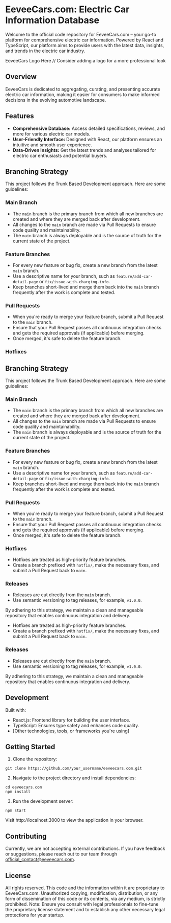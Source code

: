 # EeveeCars.com: Electric Car Information Database

Welcome to the official code repository for EeveeCars.com – your go-to platform for comprehensive electric car information. Powered by React and TypeScript, our platform aims to provide users with the latest data, insights, and trends in the electric car industry.

EeveeCars Logo Here
// Consider adding a logo for a more professional look

## Overview

EeveeCars is dedicated to aggregating, curating, and presenting accurate electric car information, making it easier for consumers to make informed decisions in the evolving automotive landscape.

## Features

- **Comprehensive Database:** Access detailed specifications, reviews, and more for various electric car models.
- **User-Friendly Interface:** Designed with React, our platform ensures an intuitive and smooth user experience.
- **Data-Driven Insights:** Get the latest trends and analyses tailored for electric car enthusiasts and potential buyers.

## Branching Strategy

This project follows the Trunk Based Development approach. Here are some guidelines:

### Main Branch

- The `main` branch is the primary branch from which all new branches are created and where they are merged back after development.
- All changes to the `main` branch are made via Pull Requests to ensure code quality and maintainability.
- The `main` branch is always deployable and is the source of truth for the current state of the project.

### Feature Branches

- For every new feature or bug fix, create a new branch from the latest `main` branch.
- Use a descriptive name for your branch, such as `feature/add-car-detail-page` or `fix/issue-with-charging-info`.
- Keep branches short-lived and merge them back into the `main` branch frequently after the work is complete and tested.

### Pull Requests

- When you're ready to merge your feature branch, submit a Pull Request to the `main` branch.
- Ensure that your Pull Request passes all continuous integration checks and gets the required approvals (if applicable) before merging.
- Once merged, it's safe to delete the feature branch.

### Hotfixes

## Branching Strategy

This project follows the Trunk Based Development approach. Here are some guidelines:

### Main Branch

- The `main` branch is the primary branch from which all new branches are created and where they are merged back after development.
- All changes to the `main` branch are made via Pull Requests to ensure code quality and maintainability.
- The `main` branch is always deployable and is the source of truth for the current state of the project.

### Feature Branches

- For every new feature or bug fix, create a new branch from the latest `main` branch.
- Use a descriptive name for your branch, such as `feature/add-car-detail-page` or `fix/issue-with-charging-info`.
- Keep branches short-lived and merge them back into the `main` branch frequently after the work is complete and tested.

### Pull Requests

- When you're ready to merge your feature branch, submit a Pull Request to the `main` branch.
- Ensure that your Pull Request passes all continuous integration checks and gets the required approvals (if applicable) before merging.
- Once merged, it's safe to delete the feature branch.

### Hotfixes

- Hotfixes are treated as high-priority feature branches.
- Create a branch prefixed with `hotfix/`, make the necessary fixes, and submit a Pull Request back to `main`.

### Releases

- Releases are cut directly from the `main` branch.
- Use semantic versioning to tag releases, for example, `v1.0.0`.

By adhering to this strategy, we maintain a clean and manageable repository that enables continuous integration and delivery.

- Hotfixes are treated as high-priority feature branches.
- Create a branch prefixed with `hotfix/`, make the necessary fixes, and submit a Pull Request back to `main`.

### Releases

- Releases are cut directly from the `main` branch.
- Use semantic versioning to tag releases, for example, `v1.0.0`.

By adhering to this strategy, we maintain a clean and manageable repository that enables continuous integration and delivery.

## Development

Built with:

- React.js: Frontend library for building the user interface.
- TypeScript: Ensures type safety and enhances code quality.
- [Other technologies, tools, or frameworks you're using]

## Getting Started

1. Clone the repository:

```
git clone https://github.com/your_username/eeveecars.com.git
```

2. Navigate to the project directory and install dependencies:

```
cd eeveecars.com
npm install
```

3. Run the development server:

```
npm start
```

Visit http://localhost:3000 to view the application in your browser.

## Contributing

Currently, we are not accepting external contributions. If you have feedback or suggestions, please reach out to our team through official_contact@eeveecars.com.

## License

All rights reserved. This code and the information within it are proprietary to EeveeCars.com. Unauthorized copying, modification, distribution, or any form of dissemination of this code or its contents, via any medium, is strictly prohibited.
Note: Ensure you consult with legal professionals to fine-tune the proprietary license statement and to establish any other necessary legal protections for your startup.
